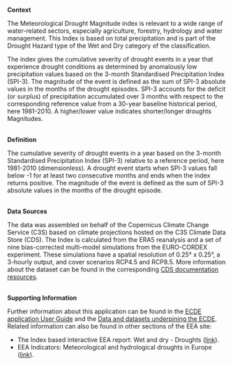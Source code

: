 <br />**Context**

The Meteorological Drought Magnitude index is relevant to a wide range of water-related sectors, especially agriculture, forestry, hydrology and water management. This Index is based on total precipitation and is part of the Drought Hazard type of the Wet and Dry category of the classification.

The index gives the cumulative severity of drought events in a year that experience drought conditions as determined by anomalously low precipitation values based on the 3-month Standardised Precipitation Index (SPI-3). The magnitude of the event is defined as the sum of SPI-3 absolute values in the months of the drought episodes. SPI-3 accounts for the deficit (or surplus) of precipitation accumulated over 3 months with respect to the corresponding reference value from a 30-year baseline historical period, here 1981-2010.
A higher/lower value indicates shorter/longer droughts Magnitudes.

<br />**Definition**

The cumulative severity of drought events in a year based on the 3-month Standardised Precipitation Index (SPI-3) relative to a reference period, here 1981-2010 (dimensionless). A drought event starts when SPI-3 values fall below -1 for at least two consecutive months and ends when the index returns positive. The magnitude of the event is defined as the sum of SPI-3 absolute values in the months of the drought episode.

<br />**Data Sources**

The data was assembled on behalf of the Copernicus Climate Change Service (C3S) based on climate projections hosted on the C3S Climate Data Store (CDS). The Index is calculated from the ERA5 reanalysis and a set of nine bias-corrected multi-model simulations from the EURO-CORDEX experiment. These simulations have a spatial resolution of 0.25° x 0.25°, a 3-hourly output, and cover scenarios RCP4.5 and RCP8.5. More information about the dataset can be found in the corresponding [CDS documentation resources](https://cds.climate.copernicus.eu/cdsapp#!/dataset/sis-energy-derived-projections).

<br />**Supporting Information**

Further information about this application can be found in the [ECDE application User Guide](https://confluence.ecmwf.int/display/ECDE/1.+ECDE+Indicators+visualisation+application%3A+User+Guide) and the [Data and datasets underpining the ECDE](https://confluence.ecmwf.int/display/ECDE/2.+ECDE+indicators+and+input+datasets).
Related information can also be found in other sections of the EEA site:

- The Index based interactive EEA report: Wet and dry - Droughts ([link](https://www.eea.europa.eu/publications/europes-changing-climate-hazards-1/wet-and-dry-1/wet-and-dry-drought)).
- EEA Indicators: Meteorological and hydrological droughts in Europe ([link](https://www.eea.europa.eu/data-and-maps/indicators/river-flow-drought-3/assessment)).
